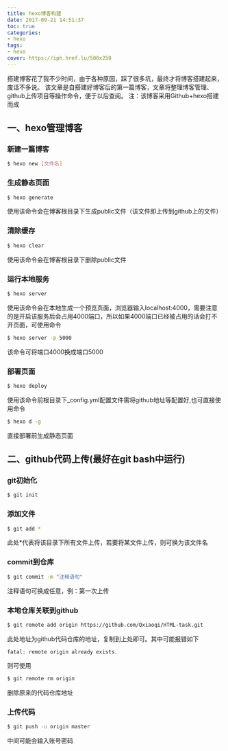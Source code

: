 ```yaml
---
title: hexo博客构建
date: 2017-09-21 14:51:37
toc: true
categories:
- hexo
tags: 
- hexo
cover: https://iph.href.lu/500x250
---
```


搭建博客花了我不少时间，由于各种原因，踩了很多坑，最终才将博客搭建起来，废话不多说。
该文章是自搭建好博客后的第一篇博客，文章将整理博客管理、github上传项目等操作命令，便于以后查阅。
注：该博客采用Github+hexo搭建而成

<!--more-->

## 一、hexo管理博客

### 新建一篇博客

``` bash
$ hexo new [文件名]
```

### 生成静态页面

``` bash
$ hexo generate
```
使用该命令会在博客根目录下生成public文件（该文件即上传到github上的文件）

### 清除缓存

``` bash
$ hexo clear
```
使用该命令会在博客根目录下删除public文件

### 运行本地服务

``` bash
$ hexo server
```

使用该命令会在本地生成一个预览页面，浏览器输入localhost:4000，需要注意的是开启该服务后会占用4000端口，所以如果4000端口已经被占用的话会打不开页面，可使用命令

```bash
$ hexo server -p 5000
```

该命令可将端口4000换成端口5000

### 部署页面

```bash
$ hexo deploy
```

使用该命令前根目录下_config.yml配置文件需将github地址等配置好,也可直接使用命令

```bash
$ hexo d -g
```

直接部署前生成静态页面

## 二、github代码上传(最好在git bash中运行)

### git初始化

```bash
$ git init
```

### 添加文件

```bash
$ git add *
```

此处\*代表将该目录下所有文件上传，若要将某文件上传，则可换为该文件名

### commit到仓库

```bash
$ git commit -m "注释语句"
```

注释语句可换成任意，例：第一次上传

### 本地仓库关联到github

```bash
$ git remote add origin https://github.com/Qxiaoqi/HTML-task.git
```

此处地址为github代码仓库的地址，复制到上处即可。其中可能报错如下

```
fatal: remote origin already exists.
```

则可使用

```bash
$ git remote rm origin
```

删除原来的代码仓库地址

### 上传代码

```bash
$ git push -u origin master
```

中间可能会输入账号密码
